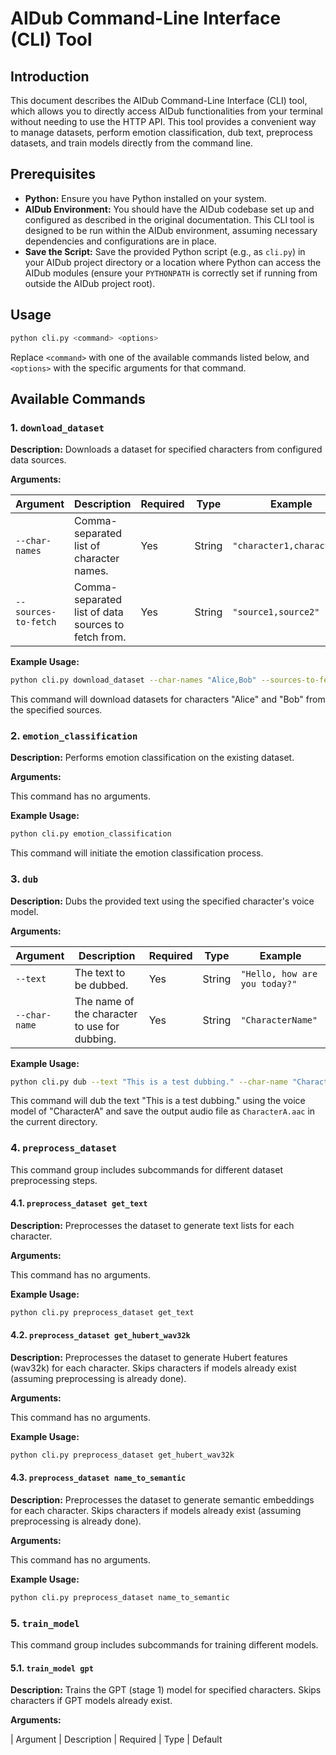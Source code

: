 # AIDub Command-Line Interface (CLI) Tool

## Introduction

This document describes the AIDub Command-Line Interface (CLI) tool, which allows you to directly access AIDub functionalities from your terminal without needing to use the HTTP API. This tool provides a convenient way to manage datasets, perform emotion classification, dub text, preprocess datasets, and train models directly from the command line.

## Prerequisites

*   **Python:** Ensure you have Python installed on your system.
*   **AIDub Environment:**  You should have the AIDub codebase set up and configured as described in the original documentation. This CLI tool is designed to be run within the AIDub environment, assuming necessary dependencies and configurations are in place.
*   **Save the Script:** Save the provided Python script (e.g., as `cli.py`) in your AIDub project directory or a location where Python can access the AIDub modules (ensure your `PYTHONPATH` is correctly set if running from outside the AIDub project root).

## Usage

```bash
python cli.py <command> <options>
```

Replace `<command>` with one of the available commands listed below, and `<options>` with the specific arguments for that command.

## Available Commands

### 1. `download_dataset`

**Description:** Downloads a dataset for specified characters from configured data sources.

**Arguments:**

| Argument        | Description                                  | Required | Type   | Example                                   |
| --------------- | -------------------------------------------- | -------- | ------ | ----------------------------------------- |
| `--char-names`    | Comma-separated list of character names.     | Yes      | String | `"character1,character2"`                |
| `--sources-to-fetch` | Comma-separated list of data sources to fetch from. | Yes      | String | `"source1,source2"`                       |

**Example Usage:**

```bash
python cli.py download_dataset --char-names "Alice,Bob" --sources-to-fetch "fandom_source,custom:myprovider:https://example.com"
```

This command will download datasets for characters "Alice" and "Bob" from the specified sources.

### 2. `emotion_classification`

**Description:** Performs emotion classification on the existing dataset.

**Arguments:**

This command has no arguments.

**Example Usage:**

```bash
python cli.py emotion_classification
```

This command will initiate the emotion classification process.

### 3. `dub`

**Description:** Dubs the provided text using the specified character's voice model.

**Arguments:**

| Argument    | Description                   | Required | Type   | Example                         |
| ----------- | ----------------------------- | -------- | ------ | ------------------------------- |
| `--text`      | The text to be dubbed.        | Yes      | String | `"Hello, how are you today?"`    |
| `--char-name` | The name of the character to use for dubbing. | Yes      | String | `"CharacterName"`                 |

**Example Usage:**

```bash
python cli.py dub --text "This is a test dubbing." --char-name "CharacterA"
```

This command will dub the text "This is a test dubbing." using the voice model of "CharacterA" and save the output audio file as `CharacterA.aac` in the current directory.

### 4. `preprocess_dataset`

This command group includes subcommands for different dataset preprocessing steps.

#### 4.1. `preprocess_dataset get_text`

**Description:** Preprocesses the dataset to generate text lists for each character.

**Arguments:**

This command has no arguments.

**Example Usage:**

```bash
python cli.py preprocess_dataset get_text
```

#### 4.2. `preprocess_dataset get_hubert_wav32k`

**Description:** Preprocesses the dataset to generate Hubert features (wav32k) for each character. Skips characters if models already exist (assuming preprocessing is already done).

**Arguments:**

This command has no arguments.

**Example Usage:**

```bash
python cli.py preprocess_dataset get_hubert_wav32k
```

#### 4.3. `preprocess_dataset name_to_semantic`

**Description:** Preprocesses the dataset to generate semantic embeddings for each character. Skips characters if models already exist (assuming preprocessing is already done).

**Arguments:**

This command has no arguments.

**Example Usage:**

```bash
python cli.py preprocess_dataset name_to_semantic
```

### 5. `train_model`

This command group includes subcommands for training different models.

#### 5.1. `train_model gpt`

**Description:** Trains the GPT (stage 1) model for specified characters. Skips characters if GPT models already exist.

**Arguments:**

| Argument      | Description                                | Required | Type   | Default